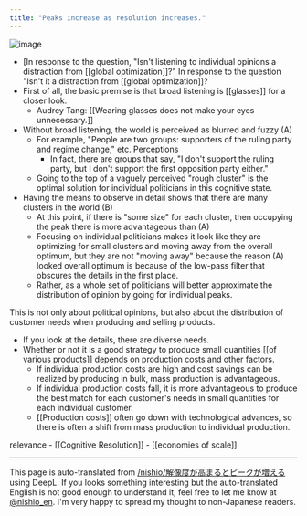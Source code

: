 ```yaml
---
title: "Peaks increase as resolution increases."
---
```


![image](https://gyazo.com/cda807869edf9759c48733120c185f6f/thumb/1000)

- [In response to the question, "Isn't listening to individual opinions a distraction from [[global optimization]]?" In response to the question "Isn't it a distraction from [[global optimization]]?
- First of all, the basic premise is that broad listening is [[glasses]] for a closer look.
    - Audrey Tang:  [[Wearing glasses does not make your eyes unnecessary.]]
- Without broad listening, the world is perceived as blurred and fuzzy (A)
    - For example, "People are two groups: supporters of the ruling party and regime change," etc. Perceptions
        - In fact, there are groups that say, "I don't support the ruling party, but I don't support the first opposition party either."
    - Going to the top of a vaguely perceived "rough cluster" is the optimal solution for individual politicians in this cognitive state.
- Having the means to observe in detail shows that there are many clusters in the world (B)
    - At this point, if there is "some size" for each cluster, then occupying the peak there is more advantageous than (A)
    - Focusing on individual politicians makes it look like they are optimizing for small clusters and moving away from the overall optimum, but they are not "moving away" because the reason (A) looked overall optimum is because of the low-pass filter that obscures the details in the first place.
    - Rather, as a whole set of politicians will better approximate the distribution of opinion by going for individual peaks.

This is not only about political opinions, but also about the distribution of customer needs when producing and selling products.
- If you look at the details, there are diverse needs.
- Whether or not it is a good strategy to produce small quantities [[of various products]] depends on production costs and other factors.
    - If individual production costs are high and cost savings can be realized by producing in bulk, mass production is advantageous.
    - If individual production costs fall, it is more advantageous to produce the best match for each customer's needs in small quantities for each individual customer.
    - [[Production costs]] often go down with technological advances, so there is often a shift from mass production to individual production.


relevance
    - [[Cognitive Resolution]]
    - [[economies of scale]]

---
This page is auto-translated from [/nishio/解像度が高まるとピークが増える](https://scrapbox.io/nishio/解像度が高まるとピークが増える) using DeepL. If you looks something interesting but the auto-translated English is not good enough to understand it, feel free to let me know at [@nishio_en](https://twitter.com/nishio_en). I'm very happy to spread my thought to non-Japanese readers.